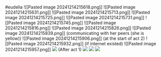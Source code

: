 #eudelia 
![[Pasted image 20241214215618.png]]
![[Pasted image 20241214215631.png]]
![[Pasted image 20241214215713.png]]
![[Pasted image 20241214215725.png]]
![[Pasted image 20241214215731.png]]
![[Pasted image 20241214215745.png]]
![[Pasted image 20241214215816.png]]
![[Pasted image 20241214215826.png]]
![[Pasted image 20241214215839.png]]
(communicating with her peers (she is yellow))
![[Pasted image 20241214215906.png]]
(at the start of act 2)
![[Pasted image 20241214215932.png]]
(if internet existed)
![[Pasted image 20241214215957.png]]
**![](https://lh7-rt.googleusercontent.com/docsz/AD_4nXeWWbQ5IJDJltlGDXgSO8L6VIMEXPizGQkhSzs7iW1O-hWQ6MBNx0BrxHG4CHnR1tQ3PLKQkQBk5PRDbdrqa69CLorjzD0Tzs-xqeWIkmEVcEU1mCv59zsv8Br7uC7quW88M5Qo?key=ArE9gjGx41F-QdnnpTPqXmu4)**
(After act 1)
**![](https://lh7-rt.googleusercontent.com/docsz/AD_4nXfUqklDE72I22pyCCS2iYYKcoowyw2i7t4pywz2-s0nx4RRYU4sbVeFiXMhHLq8J8TwRaCEBd_bZnPZGpE2dsVWc2Z5EJDhMEY7Lc3-h5wcrtpgYoI7sqgPsP5VRpHmwBsqdrNL?key=ArE9gjGx41F-QdnnpTPqXmu4)**
**![](https://lh7-rt.googleusercontent.com/docsz/AD_4nXd0OaCsR2NPKIwi2KEdmrarU1ThqOw-jDI1MJWsE6ophkz0HkhROHzzPLNaeyta5skHQNMcPacZ5ViNCo_EL6wqlvhSvjCbCRiOAXarhaPfpWw37XFNczG3LPXSs0h82GTHD1g5bw?key=ArE9gjGx41F-QdnnpTPqXmu4)**
**![](https://lh7-rt.googleusercontent.com/docsz/AD_4nXfEBd5VyPvBlE4avGDgtWj0z_r9dpZQE6rfaFjd3bLKuKpfpure7pc85w_b4GMOOneWzXyW-sIoh-jxi7jzYJInUyKOt9edfI-IuERJSdFQott3XLZtpCAfFthmlJSHpg?key=ArE9gjGx41F-QdnnpTPqXmu4)**

